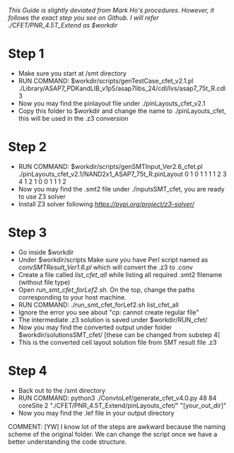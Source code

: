 *This Guide is slightly deviated from Mark Ho's procedures. However, it follows the exact step you see on Github.*
*I will refer ./CFET/PNR_4.5T_Extend as $workdir*

# Step 1
-	Make sure you start at /smt directory
-	RUN COMMAND: $workdir/scripts/genTestCase_cfet_v2.1.pl ./Library/ASAP7_PDKandLIB_v1p5/asap7libs_24/cdl/lvs/asap7_75t_R.cdl 3
-	Now you may find the pinlayout file under ./pinLayouts_cfet_v2.1
-	Copy this folder to $workdir and change the name to ./pinLayouts_cfet, this will be used in the .z3 conversion

# Step 2
-	RUN COMMAND: $workdir/scripts/genSMTInput_Ver2.6_cfet.pl ./pinLayouts_cfet_v2.1/NAND2x1_ASAP7_75t_R.pinLayout 0 1 0 1 1 1 1 2 3 4 1 2 1 0 0 1 1 1 2
-	Now you may find the .smt2 file under ./inputsSMT_cfet, you are ready to use Z3 solver
-	Install Z3 solver following *https://pypi.org/project/z3-solver/*

# Step 3
-	Go inside $workdir
-	Under $workdir/scripts Make sure you have Perl script named as *convSMTResult_Ver1.6.pl* which will convert the .z3 to .conv
-	Create a file called *list_cfet_all* while listing all required .smt2 filename (without file type)
-	Open *run_smt_cfet_forLef2.sh*. On the top, change the paths corresponding to your host machine.
-	RUN COMMAND: ./run_smt_cfet_forLef2.sh list_cfet_all
-	Ignore the error you see about "cp: cannot create regular file"
-	The intermediate .z3 solution is saved under $workdir/RUN_cfet/
-	Now you may find the converted output under folder $workdir/solutionsSMT_cfet/	[these can be changed from substep 4]
-	This is the converted cell layout solution file from SMT result file .z3 

# Step 4
-	Back out to the /smt directory
-	RUN COMMAND: python3 ./ConvtoLef/generate_cfet_v4.0.py 48 84 coreSite 2 "./CFET/PNR_4.5T_Extend/pinLayouts_cfet/" "[your_out_dir]"
-	Now you may find the .lef file in your output directory

COMMENT:
[YW] I know lot of the steps are awkward because the naming scheme of the original folder. We can change the script once we have a better understanding the code structure.



